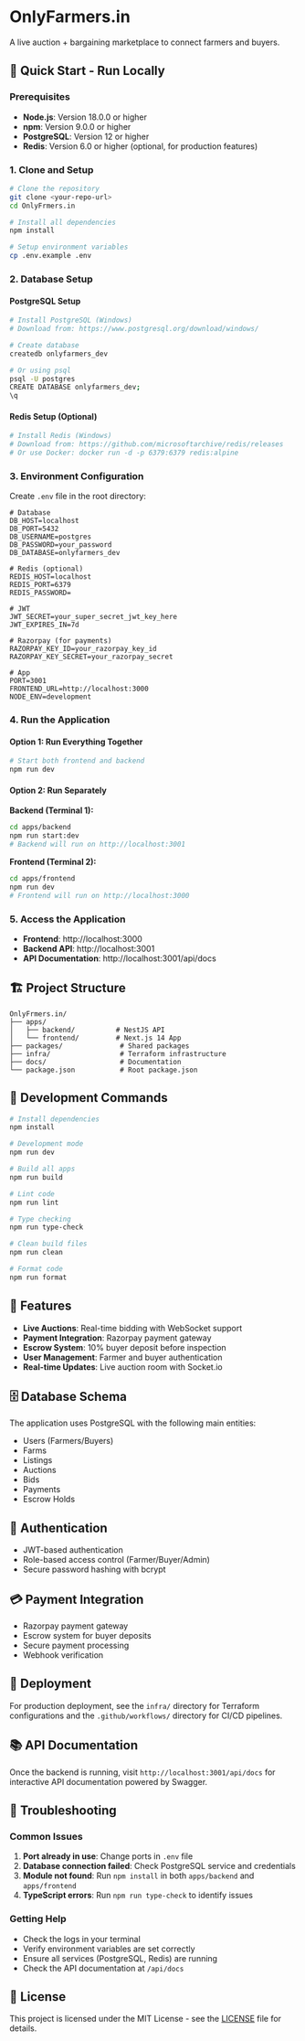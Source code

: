 # OnlyFarmers.in

A live auction + bargaining marketplace to connect farmers and buyers.

## 🚀 Quick Start - Run Locally

### Prerequisites

- **Node.js**: Version 18.0.0 or higher
- **npm**: Version 9.0.0 or higher
- **PostgreSQL**: Version 12 or higher
- **Redis**: Version 6.0 or higher (optional, for production features)

### 1. Clone and Setup

```bash
# Clone the repository
git clone <your-repo-url>
cd OnlyFrmers.in

# Install all dependencies
npm install

# Setup environment variables
cp .env.example .env
```

### 2. Database Setup

#### PostgreSQL Setup
```bash
# Install PostgreSQL (Windows)
# Download from: https://www.postgresql.org/download/windows/

# Create database
createdb onlyfarmers_dev

# Or using psql
psql -U postgres
CREATE DATABASE onlyfarmers_dev;
\q
```

#### Redis Setup (Optional)
```bash
# Install Redis (Windows)
# Download from: https://github.com/microsoftarchive/redis/releases
# Or use Docker: docker run -d -p 6379:6379 redis:alpine
```

### 3. Environment Configuration

Create `.env` file in the root directory:

```env
# Database
DB_HOST=localhost
DB_PORT=5432
DB_USERNAME=postgres
DB_PASSWORD=your_password
DB_DATABASE=onlyfarmers_dev

# Redis (optional)
REDIS_HOST=localhost
REDIS_PORT=6379
REDIS_PASSWORD=

# JWT
JWT_SECRET=your_super_secret_jwt_key_here
JWT_EXPIRES_IN=7d

# Razorpay (for payments)
RAZORPAY_KEY_ID=your_razorpay_key_id
RAZORPAY_KEY_SECRET=your_razorpay_secret

# App
PORT=3001
FRONTEND_URL=http://localhost:3000
NODE_ENV=development
```

### 4. Run the Application

#### Option 1: Run Everything Together
```bash
# Start both frontend and backend
npm run dev
```

#### Option 2: Run Separately

**Backend (Terminal 1):**
```bash
cd apps/backend
npm run start:dev
# Backend will run on http://localhost:3001
```

**Frontend (Terminal 2):**
```bash
cd apps/frontend
npm run dev
# Frontend will run on http://localhost:3000
```

### 5. Access the Application

- **Frontend**: http://localhost:3000
- **Backend API**: http://localhost:3001
- **API Documentation**: http://localhost:3001/api/docs

## 🏗️ Project Structure

```
OnlyFrmers.in/
├── apps/
│   ├── backend/          # NestJS API
│   └── frontend/         # Next.js 14 App
├── packages/              # Shared packages
├── infra/                 # Terraform infrastructure
├── docs/                  # Documentation
└── package.json           # Root package.json
```

## 🔧 Development Commands

```bash
# Install dependencies
npm install

# Development mode
npm run dev

# Build all apps
npm run build

# Lint code
npm run lint

# Type checking
npm run type-check

# Clean build files
npm run clean

# Format code
npm run format
```

## 📱 Features

- **Live Auctions**: Real-time bidding with WebSocket support
- **Payment Integration**: Razorpay payment gateway
- **Escrow System**: 10% buyer deposit before inspection
- **User Management**: Farmer and buyer authentication
- **Real-time Updates**: Live auction room with Socket.io

## 🗄️ Database Schema

The application uses PostgreSQL with the following main entities:
- Users (Farmers/Buyers)
- Farms
- Listings
- Auctions
- Bids
- Payments
- Escrow Holds

## 🔐 Authentication

- JWT-based authentication
- Role-based access control (Farmer/Buyer/Admin)
- Secure password hashing with bcrypt

## 💳 Payment Integration

- Razorpay payment gateway
- Escrow system for buyer deposits
- Secure payment processing
- Webhook verification

## 🚀 Deployment

For production deployment, see the `infra/` directory for Terraform configurations and the `.github/workflows/` directory for CI/CD pipelines.

## 📚 API Documentation

Once the backend is running, visit `http://localhost:3001/api/docs` for interactive API documentation powered by Swagger.

## 🐛 Troubleshooting

### Common Issues

1. **Port already in use**: Change ports in `.env` file
2. **Database connection failed**: Check PostgreSQL service and credentials
3. **Module not found**: Run `npm install` in both `apps/backend` and `apps/frontend`
4. **TypeScript errors**: Run `npm run type-check` to identify issues

### Getting Help

- Check the logs in your terminal
- Verify environment variables are set correctly
- Ensure all services (PostgreSQL, Redis) are running
- Check the API documentation at `/api/docs`

## 📄 License

This project is licensed under the MIT License - see the [LICENSE](LICENSE) file for details.